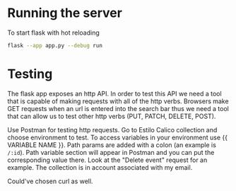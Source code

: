 # Running the server
To start flask with hot reloading 

```bash
flask --app app.py --debug run
```

# Testing
The flask app exposes an http API. In order to test this API we need a tool that is capable of making requests with all of the http verbs. Browsers make GET requests when an url is entered into the search bar thus we need a tool that can allow us to test other http verbs (PUT, PATCH, DELETE, POST).

Use Postman for testing http requests. Go to Estilo Calico collection and choose environment to test. To access variables in your environment use {{ VARIABLE NAME }}. Path params are added with a colon (an example is `/:id`). Path variable section will appear in Postman and you can put the corresponding value there. Look at the "Delete event" request for an example. The collection is in account associated with my email. 

Could've chosen curl as well. 

